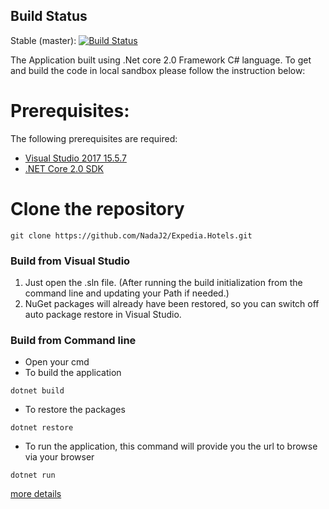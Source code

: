 ## Build Status
Stable (master):
[![Build Status](https://travis-ci.org/NadaJ2/Expedia.Hotels.svg?branch=master)](https://travis-ci.org/NadaJ2/Expedia.Hotels)

The Application built using .Net core 2.0 Framework C# language.
To get and build the code in local sandbox please follow the instruction below:

# Prerequisites:
The following prerequisites are required:
- [Visual Studio 2017 15.5.7](https://www.visualstudio.com/downloads/)
- [.NET Core 2.0 SDK](https://www.microsoft.com/net/download/windows)

# Clone the repository
```
git clone https://github.com/NadaJ2/Expedia.Hotels.git 
```

### Build from Visual Studio
1. Just open the .sln file. (After running the build initialization from the command line and updating your Path if needed.)
2. NuGet packages will already have been restored, so you can switch off auto package restore in Visual Studio.

### Build from Command line
 - Open your cmd
 - To build the application
```
dotnet build
```
- To restore the packages
```
dotnet restore
```
- To run the application, this command will provide you the url to browse via your browser
```
dotnet run
```
[more details](https://docs.microsoft.com/en-us/dotnet/core/tools/dotnet-build?tabs=netcore2x)
